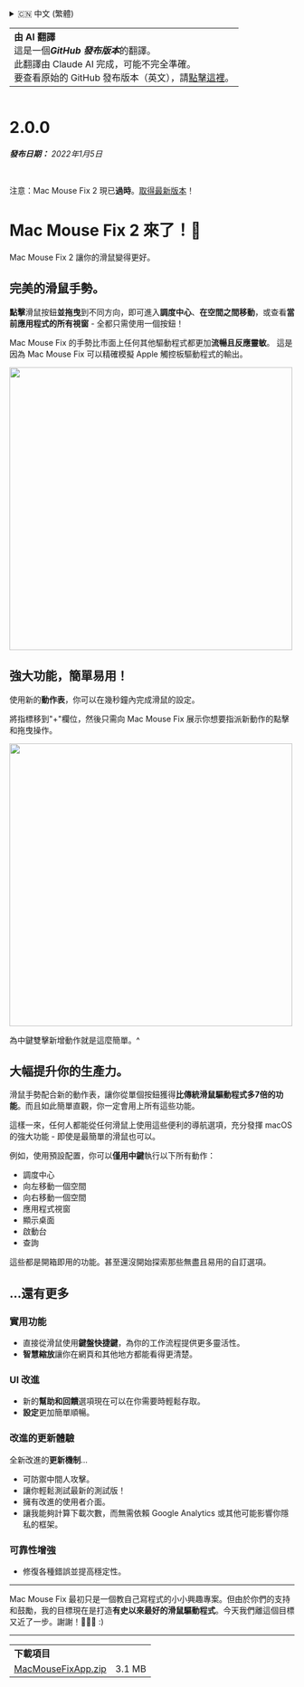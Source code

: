 <details>
<summary>🇨🇳 中文 (繁體)</summary>

[🇬🇧 English (GitHub)](https://github.com/noah-nuebling/mac-mouse-fix/releases/tag/2.0.0)\
[🇦🇩 Català](https://redirect.macmousefix.com/?target=mmf-release&tag=2.0.0&locale=ca)\
[🇩🇪 Deutsch](https://redirect.macmousefix.com/?target=mmf-release&tag=2.0.0&locale=de)\
[🇪🇸 Español](https://redirect.macmousefix.com/?target=mmf-release&tag=2.0.0&locale=es)\
[🇫🇷 Français](https://redirect.macmousefix.com/?target=mmf-release&tag=2.0.0&locale=fr)\
[🇮🇩 Indonesia](https://redirect.macmousefix.com/?target=mmf-release&tag=2.0.0&locale=id)\
[🇮🇹 Italiano](https://redirect.macmousefix.com/?target=mmf-release&tag=2.0.0&locale=it)\
[🇭🇺 Magyar](https://redirect.macmousefix.com/?target=mmf-release&tag=2.0.0&locale=hu)\
[🇳🇱 Nederlands](https://redirect.macmousefix.com/?target=mmf-release&tag=2.0.0&locale=nl)\
[🇵🇱 Polski](https://redirect.macmousefix.com/?target=mmf-release&tag=2.0.0&locale=pl)\
[🇧🇷 Português (Brasil)](https://redirect.macmousefix.com/?target=mmf-release&tag=2.0.0&locale=pt-BR)\
[🇵🇹 Português (Portugal)](https://redirect.macmousefix.com/?target=mmf-release&tag=2.0.0&locale=pt-PT)\
[🇷🇴 Română](https://redirect.macmousefix.com/?target=mmf-release&tag=2.0.0&locale=ro)\
[🇸🇪 Svenska](https://redirect.macmousefix.com/?target=mmf-release&tag=2.0.0&locale=sv)\
[🇻🇳 Tiếng Việt](https://redirect.macmousefix.com/?target=mmf-release&tag=2.0.0&locale=vi)\
[🇹🇷 Türkçe](https://redirect.macmousefix.com/?target=mmf-release&tag=2.0.0&locale=tr)\
[🇨🇿 Čeština](https://redirect.macmousefix.com/?target=mmf-release&tag=2.0.0&locale=cs)\
[🇬🇷 Ελληνικά](https://redirect.macmousefix.com/?target=mmf-release&tag=2.0.0&locale=el)\
[🇷🇺 Русский](https://redirect.macmousefix.com/?target=mmf-release&tag=2.0.0&locale=ru)\
[🇺🇦 Українська](https://redirect.macmousefix.com/?target=mmf-release&tag=2.0.0&locale=uk)\
[🇮🇱 עברית](https://redirect.macmousefix.com/?target=mmf-release&tag=2.0.0&locale=he)\
[🇸🇦 العربية](https://redirect.macmousefix.com/?target=mmf-release&tag=2.0.0&locale=ar)\
[🇮🇳 हिन्दी](https://redirect.macmousefix.com/?target=mmf-release&tag=2.0.0&locale=hi)\
[🇹🇭 ไทย](https://redirect.macmousefix.com/?target=mmf-release&tag=2.0.0&locale=th)\
[🇨🇳 中文 (简体)](https://redirect.macmousefix.com/?target=mmf-release&tag=2.0.0&locale=zh-Hans)\
**🇨🇳 中文 (繁體)**\
[🇭🇰 中文（香港)](https://redirect.macmousefix.com/?target=mmf-release&tag=2.0.0&locale=zh-HK)\
[🇯🇵 日本語](https://redirect.macmousefix.com/?target=mmf-release&tag=2.0.0&locale=ja)\
[🇰🇷 한국어](https://redirect.macmousefix.com/?target=mmf-release&tag=2.0.0&locale=ko)\
[Help translate Mac Mouse Fix to different languages!](https://github.com/noah-nuebling/mac-mouse-fix/discussions/731)
</details>
<table align=><td>
<b>由 AI 翻譯</b><br>
這是一個<b><em>GitHub 發布版本</em></b>的翻譯。<br>
此翻譯由 Claude AI 完成，可能不完全準確。<br>
要查看原始的 GitHub 發布版本（英文），請<a href="https://github.com/noah-nuebling/mac-mouse-fix/releases/tag/2.0.0">點擊這裡</a>。
</td></table>

<table></table>

# 2.0.0
***發布日期：** 2022年1月5日*

<br>

注意：Mac Mouse Fix 2 現已**過時**。[取得最新版本](https://github.com/noah-nuebling/mac-mouse-fix/releases)！

# Mac Mouse Fix 2 來了！🎉

Mac Mouse Fix 2 讓你的滑鼠變得更好。

## 完美的滑鼠手勢。

**點擊**滑鼠按鈕**並拖曳**到不同方向，即可進入**調度中心**、**在空間之間移動**，或查看**當前應用程式的所有視窗** - 全都只需使用一個按鈕！

Mac Mouse Fix 的手勢比市面上任何其他驅動程式都更加**流暢且反應靈敏**。
這是因為 Mac Mouse Fix 可以精確模擬 Apple 觸控板驅動程式的輸出。

<img width=500px src="https://user-images.githubusercontent.com/40808343/149643011-cc3311f1-af5c-453a-8206-2c6496d73d61.gif">

## 強大功能，簡單易用！

使用新的**動作表**，你可以在幾秒鐘內完成滑鼠的設定。

將指標移到"+"欄位，然後只需向 Mac Mouse Fix 展示你想要指派新動作的點擊和拖曳操作。

<img width=500px src="https://user-images.githubusercontent.com/40808343/149642392-d0e25cf9-b49b-4398-b2e9-af2e810c8594.gif">

為中鍵雙擊新增動作就是這麼簡單。^

## 大幅提升你的生產力。

滑鼠手勢配合新的動作表，讓你從單個按鈕獲得**比傳統滑鼠驅動程式多7倍的功能**。而且如此簡單直觀，你一定會用上所有這些功能。

這樣一來，任何人都能從任何滑鼠上使用這些便利的導航選項，充分發揮 macOS 的強大功能 - 即使是最簡單的滑鼠也可以。

例如，使用預設配置，你可以**僅用中鍵**執行以下所有動作：

- 調度中心
- 向左移動一個空間
- 向右移動一個空間
- 應用程式視窗
- 顯示桌面
- 啟動台
- 查詢

這些都是開箱即用的功能。甚至還沒開始探索那些無盡且易用的自訂選項。

## ...還有更多

### 實用功能

- 直接從滑鼠使用**鍵盤快捷鍵**，為你的工作流程提供更多靈活性。
- **智慧縮放**讓你在網頁和其他地方都能看得更清楚。

### UI 改進

- 新的**幫助和回饋**選項現在可以在你需要時輕鬆存取。
- **設定**更加簡單順暢。

### 改進的更新體驗

全新改進的**更新機制**...

- 可防禦中間人攻擊。
- 讓你輕鬆測試最新的測試版！
- 擁有改進的使用者介面。
- 讓我能夠計算下載次數，而無需依賴 Google Analytics 或其他可能影響你隱私的框架。

### 可靠性增強

- 修復各種錯誤並提高穩定性。

---

Mac Mouse Fix 最初只是一個教自己寫程式的小小興趣專案。但由於你們的支持和鼓勵，我的目標現在是打造**有史以來最好的滑鼠驅動程式**。今天我們離這個目標又近了一步。謝謝！🚀🚀🚀 :)

---

<table align="start">
<tr>
    <td colspan=2>
        <b>下載項目</b>
    </td>
</tr>
<tr>
    <td><a href="https://github.com/noah-nuebling/mac-mouse-fix/releases/download/2.0.0/MacMouseFixApp.zip">MacMouseFixApp.zip</a></td>
    <td>3.1 MB</td>
</tr>
</table>